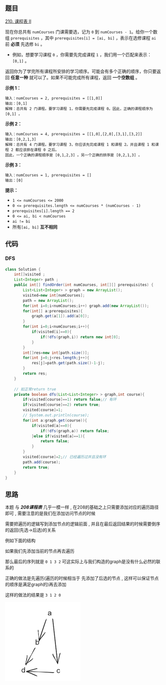 ## 题目

[210. 课程表 II](https://leetcode.cn/problems/course-schedule-ii/)

现在你总共有 `numCourses` 门课需要选，记为 `0` 到 `numCourses - 1`。给你一个数组 `prerequisites` ，其中 `prerequisites[i] = [ai, bi]` ，表示在选修课程 `ai` 前 **必须** 先选修 `bi` 。

- 例如，想要学习课程 `0` ，你需要先完成课程 `1` ，我们用一个匹配来表示：`[0,1]` 。

返回你为了学完所有课程所安排的学习顺序。可能会有多个正确的顺序，你只要返回 **任意一种** 就可以了。如果不可能完成所有课程，返回 **一个空数组** 。

 

**示例 1：**

```
输入：numCourses = 2, prerequisites = [[1,0]]
输出：[0,1]
解释：总共有 2 门课程。要学习课程 1，你需要先完成课程 0。因此，正确的课程顺序为 [0,1] 。
```

**示例 2：**

```
输入：numCourses = 4, prerequisites = [[1,0],[2,0],[3,1],[3,2]]
输出：[0,2,1,3]
解释：总共有 4 门课程。要学习课程 3，你应该先完成课程 1 和课程 2。并且课程 1 和课程 2 都应该排在课程 0 之后。
因此，一个正确的课程顺序是 [0,1,2,3] 。另一个正确的排序是 [0,2,1,3] 。
```

**示例 3：**

```
输入：numCourses = 1, prerequisites = []
输出：[0]
```

 

**提示：**

- `1 <= numCourses <= 2000`
- `0 <= prerequisites.length <= numCourses * (numCourses - 1)`
- `prerequisites[i].length == 2`
- `0 <= ai, bi < numCourses`
- `ai != bi`
- 所有`[ai, bi]` **互不相同**



## 代码

### DFS

```java
class Solution {
    int[]visited ;
    List<Integer> path ;
    public int[] findOrder(int numCourses, int[][] prerequisites) {
        List<List<Integer> > graph = new ArrayList();
        visited=new int[numCourses];
        path = new ArrayList();
        for(int i=0;i<numCourses;i++) graph.add(new ArrayList());
        for(int[] a:prerequisites){
            graph.get(a[1]).add(a[0]);
        }
        for(int i=0;i<numCourses;i++){
            if(visited[i]==0){
                if(!dfs(graph,i)) return new int[0];
            }
        }
        int[]res=new int[path.size()];
        for(int j=0;j<res.length;j++){
            res[j]=path.get(path.size()-1-j);
        }
        return res;
    }

    // 如正常return true
    private boolean dfs(List<List<Integer> > graph,int course){
        if(visited[course]==1) return false;// 有环
        if(visited[course]==2) return true;
        visited[course]=1;
        // System.out.println(course);
        for(int a:graph.get(course)){
            if(visited[a]==0){
                if(!dfs(graph,a)) return false; 
            }else if(visited[a]==1){
                return false;
            }
        }
        visited[course]=2;// 已经遍历过并且没有环
        path.add(course);
        return true;
    }
}
```

## 思路

本题 与 ***208课程表*** 几乎一模一样 , 在208的基础之上只需要添加对应的遍历路径即可 , 需要注意的是我们在添加访问节点的时候

需要把遍历的逻辑写到添加节点的逻辑前面 , 并且在最后返回结果的时候需要倒序的返回(先选->后选)的关系

例如下面的结构

如果我们先添加当前的节点再去遍历

那么最后的序列就是 `0 1 3 2` 可这实际上与我们构造的graph是没有什么必然的联系的

正确的做法是先遍历(遍历的时候相当于 先添加了后选的节点 , 这样可以保证节点的顺序是满足graph的)再去添加

这样的做法的结果是 `3 1 2 0`

<img src="assets/image-20231020191525880.png" style="zoom:50%;" />